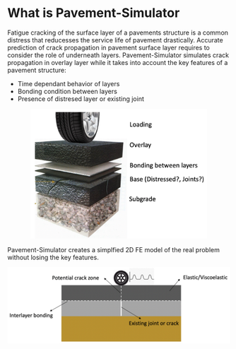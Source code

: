 # What is Pavement-Simulator
Fatigue cracking of the surface layer of a pavements structure is a common distress that reducesses the service life of pavement drastically. Accurate prediction of crack propagation in pavement surface layer requires to consider the role of underneath layers. Pavement-Simulator simulates crack propagation in overlay layer while it takes into account the key features of a pavement structure:  
* Time dependant behavior of layers  
* Bonding condition between layers  
* Presence of distresed layer or existing joint

<p align="center">
  <img src="https://github.com/K1-ZR/pavement-simulator/blob/master/gallery/pavement-structure.png" width="400" title="all tests">
</p>   

Pavement-Simulator creates a simplfied 2D FE model of the real problem without losing the key features.
<p align="center">
  <img src="https://github.com/K1-ZR/pavement-simulator/blob/master/gallery/target-model.png" width="600" title="all tests">
</p>  
